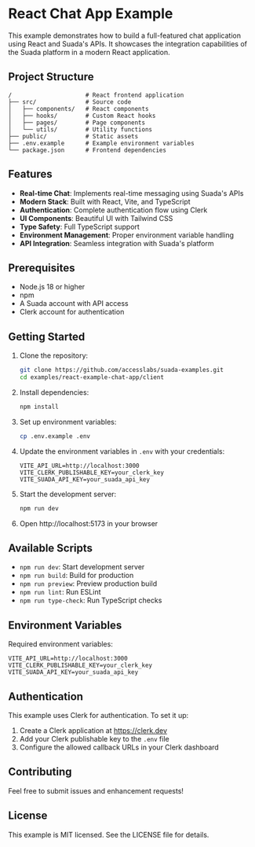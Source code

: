 # React Chat App Example

This example demonstrates how to build a full-featured chat application using React and Suada's APIs. It showcases the integration capabilities of the Suada platform in a modern React application.

## Project Structure

```
/                     # React frontend application
├── src/              # Source code
│   ├── components/   # React components
│   ├── hooks/        # Custom React hooks
│   ├── pages/        # Page components
│   └── utils/        # Utility functions
├── public/           # Static assets
├── .env.example      # Example environment variables
└── package.json      # Frontend dependencies
```

## Features

- **Real-time Chat**: Implements real-time messaging using Suada's APIs
- **Modern Stack**: Built with React, Vite, and TypeScript
- **Authentication**: Complete authentication flow using Clerk
- **UI Components**: Beautiful UI with Tailwind CSS
- **Type Safety**: Full TypeScript support
- **Environment Management**: Proper environment variable handling
- **API Integration**: Seamless integration with Suada's platform

## Prerequisites

- Node.js 18 or higher
- npm
- A Suada account with API access
- Clerk account for authentication

## Getting Started

1. Clone the repository:
   ```bash
   git clone https://github.com/accesslabs/suada-examples.git
   cd examples/react-example-chat-app/client
   ```

2. Install dependencies:
   ```bash
   npm install
   ```

3. Set up environment variables:
   ```bash
   cp .env.example .env
   ```

4. Update the environment variables in `.env` with your credentials:
   ```
   VITE_API_URL=http://localhost:3000
   VITE_CLERK_PUBLISHABLE_KEY=your_clerk_key
   VITE_SUADA_API_KEY=your_suada_api_key
   ```

5. Start the development server:
   ```bash
   npm run dev
   ```

6. Open http://localhost:5173 in your browser

## Available Scripts

- `npm run dev`: Start development server
- `npm run build`: Build for production
- `npm run preview`: Preview production build
- `npm run lint`: Run ESLint
- `npm run type-check`: Run TypeScript checks

## Environment Variables

Required environment variables:
```
VITE_API_URL=http://localhost:3000
VITE_CLERK_PUBLISHABLE_KEY=your_clerk_key
VITE_SUADA_API_KEY=your_suada_api_key
```

## Authentication

This example uses Clerk for authentication. To set it up:

1. Create a Clerk application at https://clerk.dev
2. Add your Clerk publishable key to the `.env` file
3. Configure the allowed callback URLs in your Clerk dashboard

## Contributing

Feel free to submit issues and enhancement requests!

## License

This example is MIT licensed. See the LICENSE file for details. 